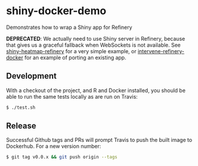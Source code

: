 # shiny-docker-demo
Demonstrates how to wrap a Shiny app for Refinery

**DEPRECATED**: We actually need to use Shiny server in Refinery, because that gives us a graceful fallback when WebSockets is not available.
See [shiny-heatmap-refinery](https://github.com/refinery-platform/shiny-heatmap-refinery) for a very simple example,
or [intervene-refinery-docker](https://github.com/refinery-platform/intervene-refinery-docker) for an example of porting an existing app.

## Development
With a checkout of the project, and R and Docker installed,
you should be able to run the same tests locally as are run on Travis:
```bash
$ ./test.sh
```

## Release
Successful Github tags and PRs will prompt Travis to push the built image to Dockerhub. For a new version number:
```bash
$ git tag v0.0.x && git push origin --tags
```
